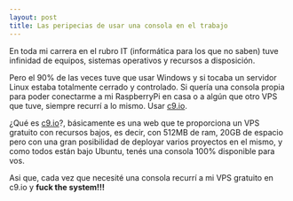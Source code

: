 ```yaml
---
layout: post
title: Las peripecias de usar una consola en el trabajo
---
```


En toda mi carrera en el rubro IT (informática para los que no saben) tuve infinidad de equipos, sistemas operativos y recursos a disposición.

Pero el 90% de las veces tuve que usar Windows y si tocaba un servidor Linux estaba totalmente cerrado y controlado.
Si quería una consola propia para poder conectarme a mi RaspberryPi en casa o a algún que otro VPS que tuve, siempre recurrí a lo mismo. Usar [c9.io](c9.io).

¿Qué es [c9.io](c9.io)?, básicamente es una web que te proporciona un VPS gratuito con recursos bajos, es decir, con 512MB de ram, 20GB de espacio pero con una gran posibilidad de deployar varios proyectos en el mismo, y como todos están bajo Ubuntu, tenés una consola 100% disponible para vos.

Asi que, cada vez que necesité una consola recurrí a mi VPS gratuito en c9.io y **fuck the system!!!**

